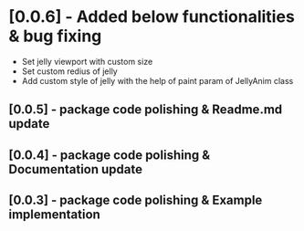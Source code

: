 # [0.0.6] - Added below functionalities & bug fixing
* Set jelly viewport with custom size
* Set custom redius of jelly
* Add custom style of jelly with the help of paint param of JellyAnim class

## [0.0.5] - package code polishing & Readme.md update

## [0.0.4] - package code polishing & Documentation update


## [0.0.3] - package code polishing & Example implementation